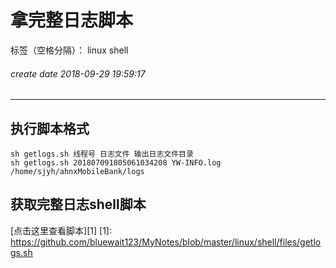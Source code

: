﻿# 拿完整日志脚本

标签（空格分隔）： linux shell
###### create date 2018-09-29 19:59:17
---

## 执行脚本格式
    sh getlogs.sh 线程号 日志文件 输出日志文件目录
    sh getlogs.sh 201807091805061034208 YW-INFO.log /home/sjyh/ahnxMobileBank/logs

## 获取完整日志shell脚本
[点击这里查看脚本][1]
[1]: https://github.com/bluewait123/MyNotes/blob/master/linux/shell/files/getlogs.sh